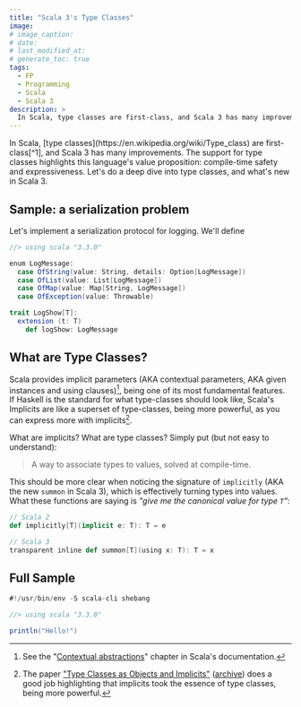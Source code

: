 ```yaml
---
title: "Scala 3's Type Classes"
image:
# image_caption:
# date:
# last_modified_at:
# generate_toc: true
tags:
  - FP
  - Programming
  - Scala
  - Scala 3
description: >
  In Scala, type classes are first-class, and Scala 3 has many improvements. The support for type classes highlights this language's value proposition: compile-time safety and expressiveness. Let's do a deep dive into type classes, and what's new in Scala 3.
---
```


<p class="intro" markdown=1>
In Scala, [type classes](https://en.wikipedia.org/wiki/Type_class) are first-class[^1], and Scala 3 has many improvements. The support for type classes highlights this language's value proposition: compile-time safety and expressiveness. Let's do a deep dive into type classes, and what's new in Scala 3.
</p>

## Sample: a serialization problem

Let's implement a serialization protocol for logging. We'll define

```scala
//> using scala "3.3.0"

enum LogMessage:
  case OfString(value: String, details: Option[LogMessage])
  case OfList(value: List[LogMessage])
  case OfMap(value: Map[String, LogMessage])
  case OfException(value: Throwable)

trait LogShow[T]:
  extension (t: T)
    def logShow: LogMessage
```

## What are Type Classes?

Scala provides implicit parameters (AKA contextual parameters, AKA given instances and using clauses)[^2], being one of its most fundamental features. If Haskell is the standard for what type-classes should look like, Scala's Implicits are like a superset of type-classes, being more powerful, as you can express more with implicits[^3].

What are implicits? What are type classes? Simply put (but not easy to understand):

> A way to associate types to values, solved at compile-time.

This should be more clear when noticing the signature of `implicitly` (AKA the new `summon` in Scala 3), which is effectively turning types into values. What these functions are saying is *"give me the canonical value for type `T`"*:

```scala raw
// Scala 2
def implicitly[T](implicit e: T): T = e

// Scala 3
transparent inline def summon[T](using x: T): T = x
```

## Full Sample

```scala
#!/usr/bin/env -S scala-cli shebang

//> using scala "3.3.0"

println("Hello!")
```


[^1]: See [First-class citizen](https://en.wikipedia.org/wiki/First-class_citizen) on Wikipedia. Because Scala is a language that supports multiple ways to do polymorphism, most importantly OOP subtyping, the notion that Scala's type classes are first-class can be confusing, but ironically, Scala's type classes are more first-class than Haskell's, as Scala's type-classes are just types, and instances are just values passed around as normal function parameters.
[^2]: See the "[Contextual abstractions](https://docs.scala-lang.org/scala3/reference/contextual/index.html)" chapter in Scala's documentation.
[^3]: The paper ["Type Classes as Objects and Implicits"](https://citeseerx.ist.psu.edu/document?repid=rep1&type=pdf&doi=d30d65ca9ce7891352024a5c71ebe0ae8c41f7ac) ([archive](https://web.archive.org/web/20230605144555/https://citeseerx.ist.psu.edu/document?repid=rep1&type=pdf&doi=d30d65ca9ce7891352024a5c71ebe0ae8c41f7ac)) does a good job highlighting that implicits took the essence of type classes, being more powerful.
